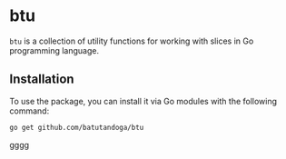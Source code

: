 # btu

`btu` is a collection of utility functions for working with slices in Go programming language.

## Installation

To use the package, you can install it via Go modules with the following command:

```bash
go get github.com/batutandoga/btu

```
gggg
